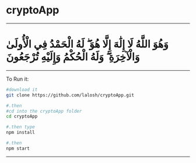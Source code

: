 # cryptoApp

------------------------------------------
# وَهُوَ اللَّهُ لَا إِلَٰهَ إِلَّا هُوَ ۖ لَهُ الْحَمْدُ فِي الْأُولَىٰ وَالْآخِرَةِ ۖ وَلَهُ الْحُكْمُ وَإِلَيْهِ تُرْجَعُونَ
-------------------------------------------

To Run it:

```sh
#download it
git clone https://github.com/lalosh/cryptoApp.git

#.then
#cd into the cryptoApp folder 
cd cryptoApp

#.then type
npm install

#.then
npm start
```

------------------------------------------